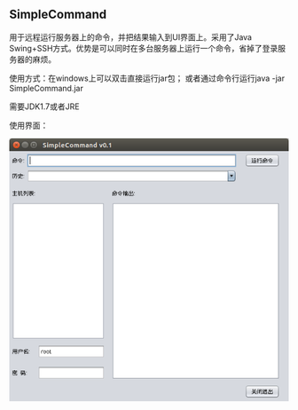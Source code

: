 ## SimpleCommand

用于远程运行服务器上的命令，并把结果输入到UI界面上。采用了Java Swing+SSH方式。优势是可以同时在多台服务器上运行一个命令，省掉了登录服务器的麻烦。

使用方式：在windows上可以双击直接运行jar包； 或者通过命令行运行java -jar SimpleCommand.jar

需要JDK1.7或者JRE

使用界面：


![](screenshot/SimpleCommand.png)


